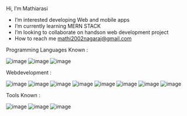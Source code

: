 Hi, I’m Mathiarasi 
-  I’m interested developing Web and mobile apps
-  I’m currently learning MERN STACK
-  I’m looking to collaborate on handson web development project
-  How to reach me  mathi2002nagaraj@gmail.com


Programming Languages  Known  :
 
  ![image](https://user-images.githubusercontent.com/69353674/136579877-9efde6d8-c8b7-4832-bab6-ce4f6735a35d.png)    ![image](https://user-images.githubusercontent.com/69353674/136580163-851a3c23-de44-405a-bd21-b8f46ff9596e.png)   ![image](https://user-images.githubusercontent.com/69353674/136582342-4735d42b-335c-4e86-8bb9-c5c84d48357d.png)
  
 Webdevelopment  :
 
 ![image](https://user-images.githubusercontent.com/69353674/136580413-5c3d336f-aa60-4131-9fdb-1b2b28d201e9.png)    ![image](https://user-images.githubusercontent.com/69353674/136580607-729c703f-374b-4272-a674-c57a6de4f90f.png)   ![image](https://user-images.githubusercontent.com/69353674/136581198-79102de6-b7b3-43aa-8eb3-1047068d3e8a.png)    ![image](https://user-images.githubusercontent.com/69353674/136581888-4595a547-d061-4dd1-b175-3faa31f4fda2.png)
 ![image](https://user-images.githubusercontent.com/69353674/136581378-ce8558e9-1c9b-418f-81e6-87f61a7da5b6.png)   ![image](https://user-images.githubusercontent.com/69353674/136581595-c3a91434-2562-47d4-9a74-ea11a83327b7.png)   ![image](https://user-images.githubusercontent.com/69353674/136579459-37dd0e36-45c3-42e7-b245-af62397d9d10.png)    ![image](https://user-images.githubusercontent.com/69353674/136582107-6c8aee38-9820-42aa-971a-408ee1357af1.png)


Tools Known   :

![image](https://user-images.githubusercontent.com/69353674/136582688-f8585aa4-74e8-498b-bd9b-683342a75e28.png)   ![image](https://user-images.githubusercontent.com/69353674/136582830-9479bd6b-2ac7-4236-9a55-099118ceac0b.png)   ![image](https://user-images.githubusercontent.com/69353674/136584503-36958aa7-ac42-435a-84ab-559631326020.png)












<!---
Mathiarasi5/Mathiarasi5 is a ✨ special ✨ repository because its `README.md` (this file) appears on your GitHub profile.
You can click the Preview link to take a look at your changes.
--->
